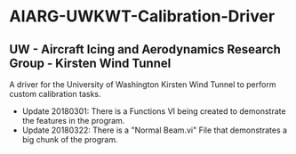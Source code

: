 # AIARG-UWKWT-Calibration-Driver
## UW - Aircraft Icing and Aerodynamics Research Group - Kirsten Wind Tunnel



A driver for the University of Washington Kirsten Wind Tunnel to perform custom calibration tasks. 

* Update 20180301: There is a Functions VI being created to demonstrate the features in the program.
* Update 20180322: There is a "Normal Beam.vi" File that demonstrates a big chunk of the program.
